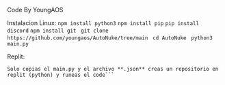 Code By YoungAOS

Instalacion 
Linux:
```npm install python3```
```npm install pip```
```pip install discord```
```npm install git```
``` git clone https://github.com/youngaos/AutoNuke/tree/main```
``` cd AutoNuke```
``` python3 main.py```

Replit: 
```
Solo copias el main.py y el archivo **.json** creas un repositorio en replit (python) y runeas el code```
